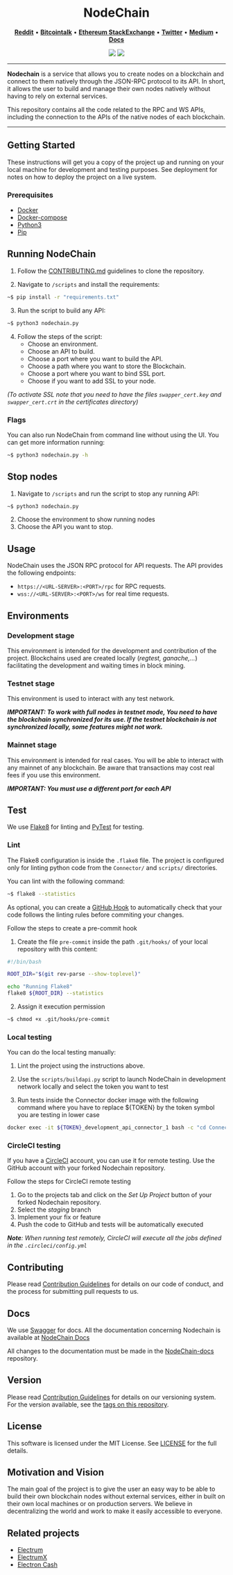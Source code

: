 <h1 align="center">NodeChain</h1>

<p align="center">
  <a href="https://www.reddit.com/user/swapper_market"><b>Reddit</b></a> •
  <a href="https://bitcointalk.org/index.php?action=profile;u=3282789"><b>Bitcointalk</b></a> •
  <a href="https://ethereum.stackexchange.com/users/70542/swapper-market"><b>Ethereum StackExchange</b></a> •
  <a href="https://twitter.com/swapper_market"><b>Twitter</b></a> •
  <a href="https://medium.com/@swapper_market"><b>Medium</b></a> •
  <a href="https://docs.nodechain.swapper.market"><b>Docs</b></a>
</p>

<p align="center">
  <img src="https://img.shields.io/badge/version-1.0-blue"> 
  <img src="https://img.shields.io/badge/stability-experimental-orange"> 
</p>

<hr>

<b>Nodechain</b> is a service that allows you to create nodes on a blockchain and connect to them natively through the JSON-RPC protocol to its API.
In short, it allows the user to build and manage their own nodes natively without having to rely on external services.

This repository contains all the code related to the RPC and WS APIs, including the connection to the APIs of the native nodes of each blockchain.

<hr>

## Getting Started

These instructions will get you a copy of the project up and running on your local machine for development and testing purposes.
See deployment for notes on how to deploy the project on a live system.

### Prerequisites

- [Docker](https://www.docker.com/get-started)
- [Docker-compose](https://docs.docker.com/compose/install/)
- [Python3](https://www.python.org/downloads/)
- [Pip](https://pypi.org/project/pip/)

## Running NodeChain

1. Follow the [CONTRIBUTING.md](https://github.com/swapper-org/NodeChain/blob/master/CONTRIBUTING.md) guidelines to clone
   the repository.

2. Navigate to `/scripts` and install the requirements:

```sh
~$ pip install -r "requirements.txt"
```

3. Run the script to build any API:

```sh
~$ python3 nodechain.py
```

4. Follow the steps of the script:
   - Choose an environment.
   - Choose an API to build.
   - Choose a port where you want to build the API.
   - Choose a path where you want to store the Blockchain.
   - Choose a port where you want to bind SSL port.
   - Choose if you want to add SSL to your node.

_(To activate SSL note that you need to have the files `swapper_cert.key` and `swapper_cert.crt` in the certificates directory)_

### Flags

You can also run NodeChain from command line without using the UI. You can get more information running:

```sh
~$ python3 nodechain.py -h
```

## Stop nodes

1. Navigate to `/scripts` and run the script to stop any running API:

```sh
~$ python3 nodechain.py
```

2. Choose the environment to show running nodes
3. Choose the API you want to stop.

## Usage

NodeChain uses the JSON RPC protocol for API requests. The API provides the following endpoints:

- `https://<URL-SERVER>:<PORT>/rpc` for RPC requests.
- `wss://<URL-SERVER>:<PORT>/ws` for real time requests.

## Environments

### Development stage

This environment is intended for the development and contribution of the project.
Blockchains used are created locally (_regtest, ganache,..._) facilitating the development and waiting times in block mining.

### Testnet stage

This environment is used to interact with any test network.

**_IMPORTANT: To work with full nodes in testnet mode, You need to have the blockchain synchronized for its use. If the testnet blockchain is not synchronized locally, some features might not work._**

### Mainnet stage

This environment is intended for real cases. You will be able to interact with any mainnet of any blockchain. Be aware that transactions may cost real fees if you use this environment.

**_IMPORTANT: You must use a different port for each API_**

## Test


We use [Flake8](https://flake8.pycqa.org/en/latest/) for linting and [PyTest](https://docs.pytest.org/en/6.2.x/) for testing.

### Lint

The Flake8 configuration is inside the `.flake8` file. The project is configured only for linting python code from the `Connector/` and `scripts/` directories.

You can lint with the following command:

```sh
~$ flake8 --statistics
```

As optional, you can create a [GitHub Hook](https://docs.github.com/en/developers/webhooks-and-events/webhooks/about-webhooks) to automatically check that your code follows the linting rules before commiting your changes.

Follow the steps to create a pre-commit hook

1. Create the file `pre-commit` inside the path `.git/hooks/` of your local repository with this content:

```sh
#!/bin/bash

ROOT_DIR="$(git rev-parse --show-toplevel)"

echo "Running Flake8"
flake8 ${ROOT_DIR} --statistics
```

2. Assign it execution permission

```sh
~$ chmod +x .git/hooks/pre-commit

```

### Local testing

You can do the local testing manually:

1. Lint the project using the instructions above.

2. Use the `scripts/buildapi.py` script to launch NodeChain in development network locally and select the token you want to test
 
3. Run tests inside the Connector docker image with the following command where you have to replace ${TOKEN} by the token symbol you are testing in lower case 
 
```sh
docker exec -it ${TOKEN}_development_api_connector_1 bash -c "cd Connector && python -m pytest -c tests/${TOKEN}/pytest_${TOKEN}.ini -s --cov=${TOKEN}/ --cov=logger/ --cov=rpcutils/ --cov=wsutils/ tests/${TOKEN}"
```

### CircleCI testing

If you have a [CircleCI](https://circleci.com/) account, you can use it for remote testing. Use the GitHub account with your forked Nodechain repository.

Follow the steps for CircleCI remote testing

1. Go to the projects tab and click on the _Set Up Project_ button of your forked Nodechain repository.
2. Select the _staging_ branch
3. Implement your fix or feature
4. Push the code to GitHub and tests will be automatically executed

_**Note**: When running test remotely, CircleCI will execute all the jobs defined in the `.circleci/config.yml`_


## Contributing

Please read [Contribution Guidelines](https://github.com/swapper-org/NodeChain/blob/master/CONTRIBUTING.md) for details on our code of conduct, and the process for submitting pull requests to us.

## Docs

We use [Swagger](https://swagger.io/) for docs.
All the documentation concerning Nodechain is available at [NodeChain Docs](https://docs.nodechain.swapper.market)

All changes to the documentation must be made in the [NodeChain-docs](https://github.com/swapper-org/NodeChain-docs) repository.

## Version

Please read [Contribution Guidelines](https://github.com/swapper-org/NodeChain/blob/master/CONTRIBUTING.md) for details on our versioning system. For the version available, see the [tags on this repository](https://github.com/swapper-org/NodeChain/releases).

## License

This software is licensed under the MIT License. See [LICENSE](LICENSE) for the full details.

## Motivation and Vision

The main goal of the project is to give the user an easy way to be able to build their own blockchain nodes without external services, either in built on their own local machines or on production servers.
We believe in decentralizing the world and work to make it easily accessible to everyone.

## Related projects

- [Electrum](https://github.com/spesmilo/electrum)
- [ElectrumX](https://github.com/spesmilo/electrumx)
- [Electron Cash](https://github.com/Electron-Cash/Electron-Cash)
